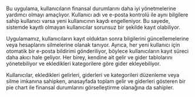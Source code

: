 Bu uygulama, kullanıcıların finansal durumlarını daha iyi yönetmelerine yardımcı olmayı amaçlıyor. Kullanıcı adı ve e-posta kontrolü ile aynı bilgilere sahip kullanıcı varsa yeni kullanıcının kaydı engelleniyor. Bu sayede, sistemde kayıtlı olmayan kullanıcılar sorunsuz bir şekilde kayıt olabiliyor.

Uygulamamız, kullanıcıların kayıt olduktan sonra bilgilerini güncellemelerine veya hesaplarını silmelerine olanak tanıyor. Ayrıca, her yeni kullanıcı için otomatik bir e-posta bildirimi gönderiliyor, böylece kullanıcıların kayıt süreci daha akıcı hale geliyor. Her birey, kendine ait gelir ve gider tablolarını yönetebiliyor ve ekledikleri kategorilere göre gider ekleyebiliyor.

Kullanıcılar, ekledikleri gelirleri, giderleri ve kategorileri düzenleme veya silme imkanına sahipken, anasayfada toplam gelir ve giderleri gösteren bir pie chart ile finansal durumlarını görselleştirme olanağına da sahipler. 
